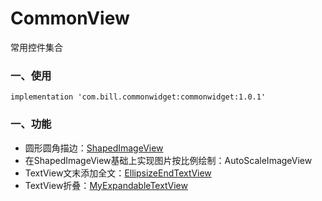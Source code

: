 # CommonView
常用控件集合

### 一、使用

```
implementation 'com.bill.commonwidget:commonwidget:1.0.1'
```

### 一、功能

- 圆形圆角描边：[ShapedImageView](https://github.com/YBill/ShapedImageView)
- 在ShapedImageView基础上实现图片按比例绘制：AutoScaleImageView
- TextView文末添加全文：[EllipsizeEndTextView](https://github.com/YBill/EllipsizeEndTextView)
- TextView折叠：[MyExpandableTextView](https://github.com/YBill/MyExpandableTextView)
